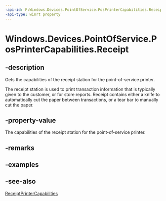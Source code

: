 ----api-id: P:Windows.Devices.PointOfService.PosPrinterCapabilities.Receipt
-api-type: winrt property
---<!-- Property syntaxpublic Windows.Devices.PointOfService.ReceiptPrinterCapabilities Receipt { get; }--># Windows.Devices.PointOfService.PosPrinterCapabilities.Receipt## -descriptionGets the capabilities of the receipt station for the point-of-service printer.The receipt station is used to print transaction information that is typically given to the customer, or for store reports. Receipt contains either a knife to automatically cut the paper between transactions, or a tear bar to manually cut the paper.## -property-valueThe capabilities of the receipt station for the point-of-service printer.## -remarks## -examples## -see-also[ReceiptPrinterCapabilities](receiptprintercapabilities.md)